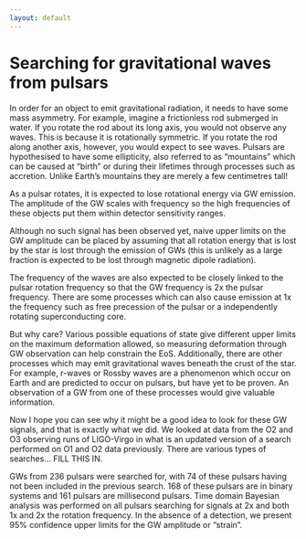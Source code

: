 ```yaml
---
layout: default
---
```


# Searching for gravitational waves from pulsars

In order for an object to emit gravitational radiation, it needs to have some mass asymmetry. For example, imagine a frictionless rod submerged in water. If you rotate the rod about its long axis, you would not observe any waves. This is because it is rotationally symmetric. If you rotate the rod along another axis, however, you would expect to see waves. Pulsars are hypothesised to have some ellipticity, also referred to as “mountains” which can be caused at “birth” or during their lifetimes through processes such as accretion. Unlike Earth’s mountains they are merely a few centimetres tall!

As a pulsar rotates, it is expected to lose rotational energy via GW emission. The amplitude of the GW scales with frequency so the high frequencies of these objects put them within detector sensitivity ranges. 

Although no such signal has been observed yet, naive upper limits on the GW amplitude can be placed by assuming that all rotation energy that is lost by the star is lost through the emission of GWs (this is unlikely as a large fraction is expected to be lost through magnetic dipole radiation).

The frequency of the waves are also expected to be closely linked to the pulsar rotation frequency so that the GW frequency is 2x the pulsar frequency. There are some processes which can also cause emission at 1x the frequency such as free precession of the pulsar or a independently rotating superconducting core. 

But why care? Various possible equations of state give different upper limits on the maximum deformation allowed, so measuring deformation through GW observation can help constrain the EoS. Additionally, there are other processes which may emit gravitational waves beneath the crust of the star. For example, r-waves or Rossby waves are a phenomenon which occur on Earth and are predicted to occur on pulsars, but have yet to be proven. An observation of a GW from one of these processes would give valuable information.

Now I hope you can see why it might be a good idea to look for these GW signals, and that is exactly what we did. We looked at data from the O2 and O3 observing runs of LIGO-Virgo in what is an updated version of a search performed on O1 and O2 data previously. There are various types of searches… FILL THIS IN.

GWs from 236 pulsars were searched for, with 74 of these pulsars having not been included in the previous search. 168 of these pulsars are in binary systems and 161 pulsars are millisecond pulsars. Time domain Bayesian analysis was performed on all pulsars searching for signals at 2x and both 1x and 2x the rotation frequency. In the absence of a detection, we present 95% confidence upper limits for the GW amplitude or “strain”.
